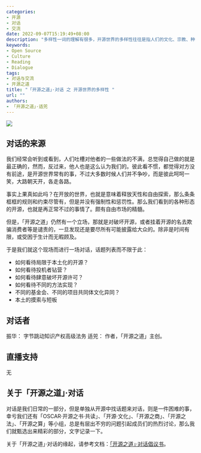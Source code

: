 ```yaml
---
categories:
- 开源
- 对话
- 交流
date: 2022-09-07T15:19:49+08:00
description: "多样性一词的理解有很多，开源世界的多样性往往是指人们的文化、宗教、种族、肤色、性取向等等，但是我们这次对话的角度稍偏离了这些，而是指向了实现开源的方法论和途径上。实现开源的方法有很多种，全看当事人如何理解自己所处的社会。或者是如何理解赛博空间的文化、伦理和规范。"
keywords:
- Open Source
- Culture
- Reading
- Dialogue
tags:
- 对话与交流
- 开源之道
title: "「开源之道」·对话 之 开源世界的多样性 "
url: ""
authors:
- 「开源之道」·适兕
---
```


![](posts/osw-dialogue/dialogue-poster/2022-09-06-os-diversity-dialogue-zhenhua.jpg)

## 对话的来源

我们经常会听到或看到，人们吐槽对他者的一些做法的不满，总觉得自己做的就是最正确的，然而，反过来，他人也是这么认为我们的。彼此看不惯，都觉得对方没有前途，是开源世界常有的事，不过大多数时候人们并不争吵，而是彼此呵呵一笑，大路朝天开，各走各路。

事实上果真如此吗？在开放的世界，也就是意味着释放天性和自由探索，那么条条框框的规则和约束尽管有，但是并没有强制性和惩罚性。那么我们看到的各种形态的开源，也就是再正常不过的事情了。颇有自由市场的精髓。

但是，「开源之道」仍然有一个立场，那就是对破坏开源，或者挂着开源的名去欺骗消费者等是谴责的，一旦发现还是要尽所有可能披露给大众的。除非是时间有限，或受困于生计而无暇顾及。

于是我们就这个现场而进行一场对话，话题列表而不限于此：

* 如何看待局限于本土化的开源？
* 如何看待投机者钻营？
* 如何看待肆意破坏开源许可？
* 如何看待不同的方法实现？
* 不同的基金会、不同的项目共同体文化异同？
* 本土的摸索与短板


## 对话者

振华： 字节跳动知识产权高级法务
适兕： 作者，「开源之道」主创。

## 直播支持

无

## 关于「开源之道」·对话

对话是我们日常的一部分，但是单独从开源中找话题来对话，则是一件困难的事，幸亏我们还有「OSCAR·开源之书·共读」、「开源·文化」、「开源之商」、「开源之法」、「开源之算」等小组，总是有层出不穷的问题引起成员们的热烈讨论，那么我们就甄选出来精彩的部分，文字记录一下。

关于「开源之道」·对话的缘起，请参考文档：[「开源之道」·对话倡议书](https://docs.qq.com/doc/DUFNtRHRpRXd3cmNZ)。
